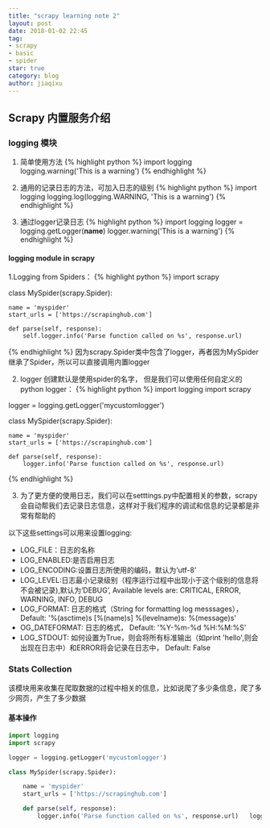 ```yaml
---
title: "scrapy learning note 2"
layout: post
date: 2018-01-02 22:45
tag:
- scrapy
- basic
- spider
star: true
category: blog
author: jiaqixu
---
```


## Scrapy 内置服务介绍

### logging 模块

1. 简单使用方法
{% highlight python %}
import logging
logging.warning('This is a warning')
{% endhighlight %}

2. 通用的记录日志的方法，可加入日志的级别
{% highlight python %}
import logging
logging.log(logging.WARNING, 'This is a warning')
{% endhighlight %}

3. 通过logger记录日志
{% highlight python %}
import logging
logger = logging.getLogger(__name__)
logger.warning('This is a warning')
{% endhighlight %}

#### logging module in scrapy

1.Logging from Spiders：
{% highlight python %}
import scrapy

class MySpider(scrapy.Spider):

    name = 'myspider'
    start_urls = ['https://scrapinghub.com']

    def parse(self, response):
        self.logger.info('Parse function called on %s', response.url)
{% endhighlight %}
因为scrapy.Spider类中包含了logger，再者因为MySpider继承了Spider，所以可以直接调用内置logger

2. logger 创建默认是使用spider的名字， 但是我们可以使用任何自定义的python logger：
{% highlight python %}
import logging
import scrapy

logger = logging.getLogger('mycustomlogger')

class MySpider(scrapy.Spider):

    name = 'myspider'
    start_urls = ['https://scrapinghub.com']

    def parse(self, response):
        logger.info('Parse function called on %s', response.url)
{% endhighlight %}

3. 为了更方便的使用日志，我们可以在setttings.py中配置相关的参数，scrapy会自动帮我们去记录日志信息，这样对于我们程序的调试和信息的记录都是非常有帮助的

以下这些settings可以用来设置logging:
<ul>
<li>LOG_FILE：日志的名称</li>
<li>LOG_ENABLED:是否启用日志</li>
<li>LOG_ENCODING:设置日志所使用的编码，默认为‘utf-8’</li>
<li>LOG_LEVEL:日志最小记录级别（程序运行过程中出现小于这个级别的信息将不会被记录),默认为‘DEBUG’, Available levels are: CRITICAL, ERROR, WARNING, INFO, DEBUG</li>
<li>LOG_FORMAT: 日志的格式（String for formatting log messsages）， Default: '%(asctime)s [%(name)s] %(levelname)s: %(message)s'</li>
<li>OG_DATEFORMAT: 日志的格式， Default: '%Y-%m-%d %H:%M:%S'</li>
<li>LOG_STDOUT: 如何设置为True，则会将所有标准输出（如print 'hello',则会出现在日志中）和ERROR将会记录在日志中， Default: False</li>
</ul>

### Stats Collection

该模块用来收集在爬取数据的过程中相关的信息，比如说爬了多少条信息，爬了多少网页，产生了多少数据

#### 基本操作

```python
import logging
import scrapy

logger = logging.getLogger('mycustomlogger')

class MySpider(scrapy.Spider):

    name = 'myspider'
    start_urls = ['https://scrapinghub.com']

    def parse(self, response):
        logger.info('Parse function called on %s', response.url)   logger.info('Parse function called on %s', response.url) logger.info('Parse function called on %s', response.url)
```
